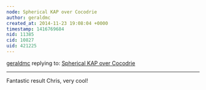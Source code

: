 ```yaml
---
node: Spherical KAP over Cocodrie
author: geraldmc
created_at: 2014-11-23 19:08:04 +0000
timestamp: 1416769684
nid: 11385
cid: 10827
uid: 421225
---
```




[geraldmc](../profile/geraldmc) replying to: [Spherical KAP over Cocodrie](../notes/cfastie/11-22-2014/spherical-kap-over-cocodrie)

----
Fantastic result Chris, very cool! 